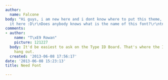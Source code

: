 ```yaml
---
author:
  name: Falcone
body: "Hi guys, i am new here and i dont know where to put this theme, post so i did
  it here :D\r\nDoes anybody knows what is the name of this font?\r\ntnx :)\r\nhttp://behance.vo.llnwd.net/profiles3/101315/projects/349295/1013151268101923.jpg"
comments:
- author:
    name: "T\xE9 Rowan"
    picture: 121227
  body: It'd be easiest to ask on the Type ID Board. That's where the IDing specialists
    hang out.
  created: '2013-06-08 17:56:17'
date: '2013-06-08 15:23:13'
title: Need Font

---
```

